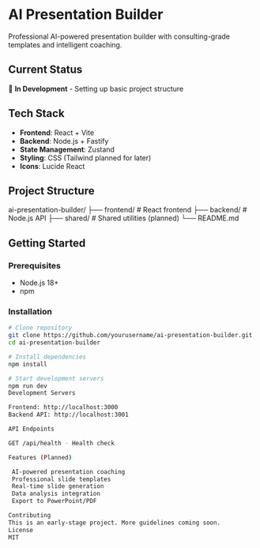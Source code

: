 # AI Presentation Builder

Professional AI-powered presentation builder with consulting-grade templates and intelligent coaching.

## Current Status
🚧 **In Development** - Setting up basic project structure

## Tech Stack
- **Frontend**: React + Vite
- **Backend**: Node.js + Fastify
- **State Management**: Zustand
- **Styling**: CSS (Tailwind planned for later)
- **Icons**: Lucide React

## Project Structure
ai-presentation-builder/
├── frontend/          # React frontend
├── backend/           # Node.js API
├── shared/            # Shared utilities (planned)
└── README.md

## Getting Started

### Prerequisites
- Node.js 18+
- npm

### Installation
```bash
# Clone repository
git clone https://github.com/yourusername/ai-presentation-builder.git
cd ai-presentation-builder

# Install dependencies
npm install

# Start development servers
npm run dev
Development Servers

Frontend: http://localhost:3000
Backend API: http://localhost:3001

API Endpoints

GET /api/health - Health check

Features (Planned)

 AI-powered presentation coaching
 Professional slide templates
 Real-time slide generation
 Data analysis integration
 Export to PowerPoint/PDF

Contributing
This is an early-stage project. More guidelines coming soon.
License
MIT
